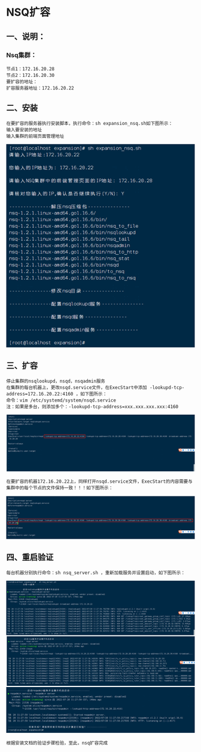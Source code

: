# NSQ扩容

## 一、说明：
### Nsq集群：
    节点1：172.16.20.28
    节点2：172.16.20.30
    要扩容的地址：
    扩容服务器地址：172.16.20.22

## 二、安装
    在要扩容的服务器执行安装脚本，执行命令：sh expansion_nsq.sh如下图所示：
    输入要安装的地址
    输入集群的前端页面管理地址
![img.png](./image/img.png)

## 三、扩容
    停止集群的nsqlookupd，nsqd，nsqadmin服务
    在集群的每台机器上，更改nsqd.service文件，在ExecStart中添加 -lookupd-tcp-address=172.16.20.22:4160 ，如下图所示：
    命令：vim /etc/systemd/system/nsqd.service
    注：如果是多台，则添加多个：-lookupd-tcp-address=xxx.xxx.xxx.xxx:4160
![img_1.png](./image/img_1.png)

    在要扩容的机器172.16.20.22上，同样打开nsqd.service文件，ExecStart的内容需要与集群中的每个节点的文件保持一致！！！如下图所示：
![img_2.png](./image/img_2.png)

## 四、重启验证
    每台机器分别执行命令：sh nsq_server.sh ，重新加载服务并设置启动，如下图所示：
![img_3.png](./image/img_3.png)
![img_4.png](./image/img_4.png)
![img_5.png](./image/img_5.png)

    根据安装文档的验证步骤检验，至此，nsq扩容完成